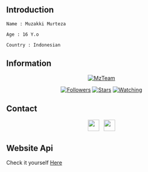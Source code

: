 
<p align="center">
   <a href="https://github.com/Murteza" src="https://github.com/TheDudeThatCode/Assets/Mario_Gameplay.gif"></a>

</p>

## Introduction
```Name : Muzakki Murteza```

```Age : 16 Y.o```

```Country : Indonesian```

## Information
<p align="center">
<a href="#"><img title="MzTeam" src="https://img.shields.io/badge/Murteza-blue?colorA=%23ff0000&colorB=%23017e40&style=for-the-badge"></a>
</p>
<p align="center">
<a href="https://github.com/zeeoneofc/followers"><img title="Followers" src="https://img.shields.io/github/followers/zeeoneofc?color=red&style=flat-square"></a>
<a href="https://github.com/zeeoneofc/api-zeeoneofc/stargazers/"><img title="Stars" src="https://img.shields.io/github/stars/Murteza/api-murteza?color=blue&style=flat-square"></a>
<a href="https://github.com/zeeoneofc/api-zeeoneofc/watchers"><img title="Watching" src="https://img.shields.io/github/watchers/Murteza/api-murteza?label=Watchers&color=blue&style=flat-square"></a>

</p>

## Contact
<p align='center'>
   <a href="https://wa.me/6281336141029"><img height="30" src="https://c.top4top.io/p_1837yybbf0.jpeg"></a>&nbsp;&nbsp;
   <a href="https://instagram.com/muzakki.murteza"><img height="30" src="https://raw.githubusercontent.com/TobyG74/TobyG74/main/instagram.jpg"></a> 

## Website Api
Check it yourself [Here](https://api-murteza.herokuapp.com)

